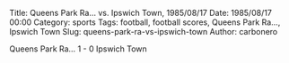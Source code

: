 Title: Queens Park Ra… vs. Ipswich Town, 1985/08/17
Date: 1985/08/17 00:00
Category: sports
Tags: football, football scores, Queens Park Ra…, Ipswich Town
Slug: queens-park-ra-vs-ipswich-town
Author: carbonero


Queens Park Ra… 1 - 0 Ipswich Town
